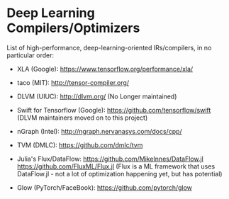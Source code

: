 # Deep Learning Compilers/Optimizers

List of high-performance, deep-learning-oriented IRs/compilers, in no particular order:

* XLA (Google): https://www.tensorflow.org/performance/xla/

* taco (MIT): http://tensor-compiler.org/

* DLVM (UIUC): http://dlvm.org/ (No Longer maintained)

* Swift for Tensorflow (Google): https://github.com/tensorflow/swift 
  (DLVM maintainers moved on to this project)

* nGraph (Intel): http://ngraph.nervanasys.com/docs/cpp/

* TVM (DMLC): https://github.com/dmlc/tvm

* Julia's Flux/DataFlow: https://github.com/MikeInnes/DataFlow.jl https://github.com/FluxML/Flux.jl
  (Flux is a ML framework that uses DataFlow.jl - not a lot of optimization happening yet, but has potential)
  
* Glow (PyTorch/FaceBook):  https://github.com/pytorch/glow 

